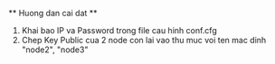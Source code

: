 ** Huong dan cai dat **

1. Khai bao IP va Password trong file cau hinh conf.cfg
2. Chep Key Public cua 2 node con lai vao thu muc voi ten mac dinh "node2", "node3"